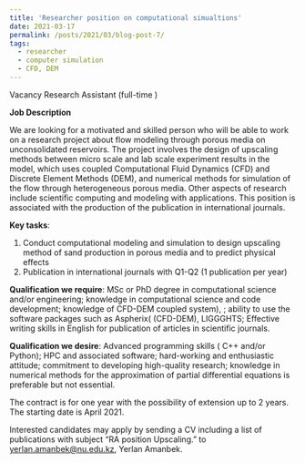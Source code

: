 ```yaml
---
title: 'Researcher position on computational simualtions'
date: 2021-03-17
permalink: /posts/2021/03/blog-post-7/
tags:
  - researcher
  - computer simulation
  - CFD, DEM
---
```


Vacancy
Research Assistant (full-time )

__Job Description__

We are looking for a motivated and skilled person who will be able to work on a research project about flow modeling through porous media on unconsolidated reservoirs. The project involves the design of upscaling methods between micro scale and lab scale experiment results in the model, which uses coupled Computational Fluid Dynamics (CFD) and Discrete Element Methods (DEM), and numerical methods for simulation of the flow through heterogeneous porous media. Other aspects of research include scientific computing and modeling with applications. This position is associated with the production of the publication in international journals. 

__Key tasks__:
1.	Conduct computational modeling and simulation to design upscaling method of sand production in porous media and to predict physical effects
2.	Publication in international journals with Q1-Q2 (1 publication per year)
 
__Qualification we require__: MSc or PhD degree in computational science and/or engineering; knowledge in computational science and code development; knowledge of CFD-DEM coupled system), ; ability to use the software packages  such as Aspherix( (CFD-DEM), LIGGGHTS; Effective writing skills in English for publication of articles in scientific journals.

__Qualification we desire__: Advanced programming skills ( C++ and/or Python); HPC and associated software; hard-working and enthusiastic attitude; commitment to developing high-quality research; knowledge in numerical methods for the approximation of partial differential equations is preferable but not essential.

The contract is for one year with the possibility of extension up to 2 years. The starting date is April 2021.

Interested candidates may apply by sending a CV including a list of publications with subject “RA position Upscaling.” to yerlan.amanbek@nu.edu.kz, Yerlan Amanbek.
	